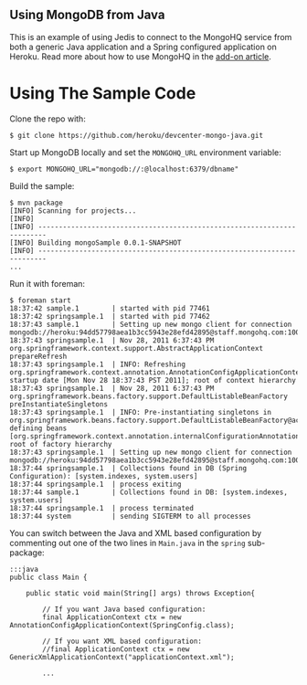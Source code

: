 ## Using MongoDB from Java

This is an example of using Jedis to connect to the MongoHQ service from both a generic Java application and a Spring configured application on Heroku. Read more about how to use MongoHQ in the [add-on article](http://devcenter.heroku.com/articles/mongohq).

# Using The Sample Code

Clone the repo with:

    $ git clone https://github.com/heroku/devcenter-mongo-java.git

Start up MongoDB locally and set the `MONGOHQ_URL` environment variable:

    $ export MONGOHQ_URL="mongodb://:@localhost:6379/dbname"

Build the sample:

    $ mvn package
    [INFO] Scanning for projects...
    [INFO]                                                                         
    [INFO] ------------------------------------------------------------------------
    [INFO] Building mongoSample 0.0.1-SNAPSHOT
    [INFO] ------------------------------------------------------------------------
    ...

Run it with foreman:

    $ foreman start
    18:37:42 sample.1        | started with pid 77461
    18:37:42 springsample.1  | started with pid 77462
    18:37:43 sample.1        | Setting up new mongo client for connection mongodb://heroku:94dd57798aea1b3cc5943e28efd42895@staff.mongohq.com:10055/app1797069
    18:37:43 springsample.1  | Nov 28, 2011 6:37:43 PM org.springframework.context.support.AbstractApplicationContext prepareRefresh
    18:37:43 springsample.1  | INFO: Refreshing org.springframework.context.annotation.AnnotationConfigApplicationContext@182d9c06: startup date [Mon Nov 28 18:37:43 PST 2011]; root of context hierarchy
    18:37:43 springsample.1  | Nov 28, 2011 6:37:43 PM org.springframework.beans.factory.support.DefaultListableBeanFactory preInstantiateSingletons
    18:37:43 springsample.1  | INFO: Pre-instantiating singletons in org.springframework.beans.factory.support.DefaultListableBeanFactory@ac980c9: defining beans [org.springframework.context.annotation.internalConfigurationAnnotationProcessor,org.springframework.context.annotation.internalAutowiredAnnotationProcessor,org.springframework.context.annotation.internalRequiredAnnotationProcessor,org.springframework.context.annotation.internalCommonAnnotationProcessor,springConfig,getDb]; root of factory hierarchy
    18:37:43 springsample.1  | Setting up new mongo client for connection mongodb://heroku:94dd57798aea1b3cc5943e28efd42895@staff.mongohq.com:10055/app1797069
    18:37:44 springsample.1  | Collections found in DB (Spring Configuration): [system.indexes, system.users]
    18:37:44 springsample.1  | process exiting
    18:37:44 sample.1        | Collections found in DB: [system.indexes, system.users]
    18:37:44 springsample.1  | process terminated
    18:37:44 system          | sending SIGTERM to all processes


You can switch between the Java and XML based configuration by commenting out one of the two lines in `Main.java` in the `spring` sub-package:

    :::java
    public class Main {

        public static void main(String[] args) throws Exception{

            // If you want Java based configuration:
            final ApplicationContext ctx = new AnnotationConfigApplicationContext(SpringConfig.class);
        
            // If you want XML based configuration:
            //final ApplicationContext ctx = new GenericXmlApplicationContext("applicationContext.xml");
        
            ...

